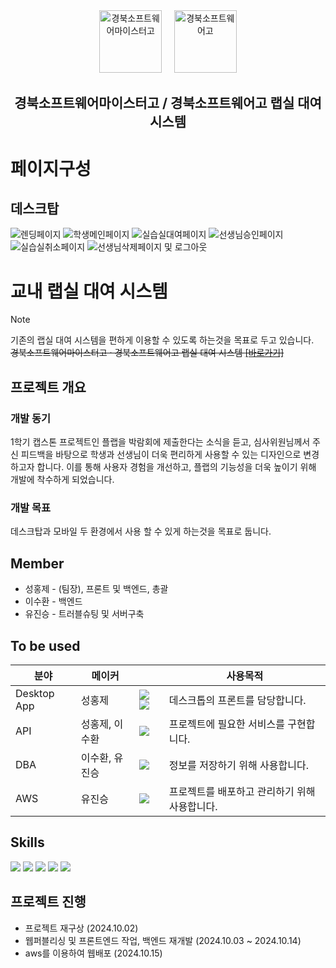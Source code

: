 <div align="center">
  <a href="http://school.gyo6.net/gbsw"><img src="https://raw.github.com/GBSWHS/CI-Signature/main/symbol/symbol-new-only.png" alt="경북소프트웨어마이스터고" width="100" /></a> &nbsp; &nbsp; 
  <a href="http://school.gyo6.net/gbsw"><img src="https://raw.github.com/GBSWHS/CI-Signature/main/symbol/symbol-only.png" alt="경북소프트웨어고" width="100" /></a>

  ## 경북소프트웨어마이스터고 / 경북소프트웨어고 랩실 대여 시스템 
</div>

# 페이지구성 
## 데스크탑
![렌딩페이지](https://github.com/user-attachments/assets/b63cfdda-187b-485e-99d5-e78c49ea86e1)
![학생메인페이지](https://github.com/user-attachments/assets/f33f86ed-ba7b-4cd0-a6ff-26fc616ebad7)
![실습실대여페이지](https://github.com/user-attachments/assets/b49a63dc-98d7-4a1f-97ee-aa7d4c54b7b1)
![선생님승인페이지](https://github.com/user-attachments/assets/0cec609c-dc7d-464a-8618-21f5461cbc34)
![실습실취소페이지](https://github.com/user-attachments/assets/4c82204d-838b-4b71-9731-aa2d0979e74c)
![선생님삭제페이지 및 로그아웃](https://github.com/user-attachments/assets/0bed0ce2-f90e-4840-9e09-78049cfcc99b)


# 교내 랩실 대여 시스템
> [!note]
> 기존의 랩실 대여 시스템을 편하게 이용할 수 있도록 하는것을 목표로 두고 있습니다. </br>
> ~~경북소프트웨어마이스터고 · 경북소프트웨어고 랩실 대여 시스템 [[바로가기]](http://plab.s3-website.ap-northeast-2.amazonaws.com/)~~

## 프로젝트 개요

### 개발 동기
1학기 캡스톤 프로젝트인 플랩을 박람회에 제출한다는 소식을 듣고, 심사위원님께서 주신 피드백을 바탕으로 학생과 선생님이 더욱 편리하게 사용할 수 있는 디자인으로 변경하고자 합니다. 이를 통해 사용자 경험을 개선하고, 플랩의 기능성을 더욱 높이기 위해 개발에 착수하게 되었습니다.

### 개발 목표
데스크탑과 모바일 두 환경에서 사용 할 수 있게 하는것을 목표로 둡니다.

## Member
* 성홍제 - (팀장), 프론트 및 백엔드, 총괄
* 이수환 - 백엔드
* 유진승 - 트러블슈팅 및 서버구축

## To be used

| 분야 | 메이커 |  | 사용목적 |
| ------------- | ---------------------- | -------------------------- | ---------------- |
| Desktop App | 성홍제 |<img src="https://img.shields.io/badge/React-61DAFB?style=flat-square&logo=React&logoColor=white"/> <img src="https://img.shields.io/badge/Vite-646CFF?style=flat-square&logo=Vite&logoColor=white"/>  | 데스크톱의 프론트를 담당합니다. |
| API | 성홍제, 이수환 |  <a href="https://nestjs.com/"><img src="https://img.shields.io/badge/NestJS-E0234E?style=flat-square&logo=NestJS&logoColor=white"/></a>| 프로젝트에 필요한 서비스를 구현합니다. |
| DBA | 이수환, 유진승  | <a href="https://www.mysql.com/"><img src="https://img.shields.io/badge/MySql-4479A1?style=flat-square&logo=MySql&logoColor=white"/></a> | 정보를 저장하기 위해 사용합니다. |
| AWS | 유진승 | <img src="https://img.shields.io/badge/aws-232F3E?style=flat-square&logo=amazonwebservices&logoColor=white"/> | 프로젝트를 배포하고 관리하기 위해 사용합니다. |

## Skills
<a href=""><img src="https://img.shields.io/badge/React-61DAFB?style=for-the-badge&logo=React&logoColor=white"/></a>
<a href="https://nodejs.org/en/"><img src="https://img.shields.io/badge/Node.js-339933?style=for-the-badge&logo=Node.js&logoColor=white"/></a>
<a href="https://www.typescriptlang.org/"><img src="https://img.shields.io/badge/TypeScript-3178C6?style=for-the-badge&logo=TypeScript&logoColor=white"/></a>
<a href="https://nestjs.com/"><img src="https://img.shields.io/badge/NestJS-E0234E?style=for-the-badge&logo=NestJS&logoColor=white"/></a>
<a href="https://www.mysql.com/"><img src="https://img.shields.io/badge/MySql-4479A1?style=for-the-badge&logo=MySql&logoColor=white"/></a>

## 프로젝트 진행
* 프로젝트 재구상 (2024.10.02)
* 웹퍼블리싱 및 프론트엔드 작업, 백엔드 재개발 (2024.10.03 ~ 2024.10.14)
* aws를 이용하여 웹배포 (2024.10.15)

